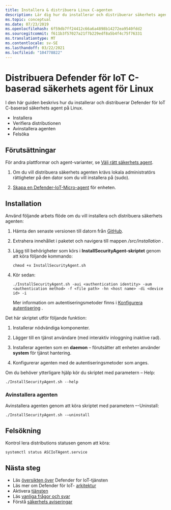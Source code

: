 ```yaml
---
title: Installera & distribuera Linux C-agenten
description: Lär dig hur du installerar och distribuerar säkerhets agenten Defender för IoT C-baserad på Linux
ms.topic: conceptual
ms.date: 07/23/2019
ms.openlocfilehash: 6f59db7ff24412c66a6a4898b14272ea9540fdd2
ms.sourcegitcommit: f611b3f57027a21f7b229edf8a5b4f4c75f76331
ms.translationtype: MT
ms.contentlocale: sv-SE
ms.lasthandoff: 03/22/2021
ms.locfileid: "104778822"
---
```

# <a name="deploy-defender-for-iot-c-based-security-agent-for-linux"></a>Distribuera Defender för IoT C-baserad säkerhets agent för Linux

I den här guiden beskrivs hur du installerar och distribuerar Defender för IoT C-baserad säkerhets agent på Linux.

- Installera
- Verifiera distributionen
- Avinstallera agenten
- Felsöka

## <a name="prerequisites"></a>Förutsättningar

För andra plattformar och agent-varianter, se [Välj rätt säkerhets agent](how-to-deploy-agent.md).

1. Om du vill distribuera säkerhets agenten krävs lokala administratörs rättigheter på den dator som du vill installera på (sudo).

1. [Skapa en Defender-IoT-Micro-agent](quickstart-create-security-twin.md) för enheten.

## <a name="installation"></a>Installation

Använd följande arbets flöde om du vill installera och distribuera säkerhets agenten:

1. Hämta den senaste versionen till datorn från [GitHub](https://aka.ms/iot-security-github-c).

1. Extrahera innehållet i paketet och navigera till mappen _/src/installation_ .

1. Lägg till behörigheter som körs i **InstallSecurityAgent-skriptet** genom att köra följande kommando:

   ```
   chmod +x InstallSecurityAgent.sh
   ```

1. Kör sedan:

   ```
   ./InstallSecurityAgent.sh -aui <authentication identity> -aum <authentication method> -f <file path> -hn <host name> -di <device id> -i
   ```

   Mer information om autentiseringsmetoder finns i [Konfigurera autentisering](concept-security-agent-authentication-methods.md) .

Det här skriptet utför följande funktion:

1. Installerar nödvändiga komponenter.

1. Lägger till en tjänst användare (med interaktiv inloggning inaktive rad).

1. Installerar agenten som en **daemon** – förutsätter att enheten använder **system** för tjänst hantering.

1. Konfigurerar agenten med de autentiseringsmetoder som anges.

Om du behöver ytterligare hjälp kör du skriptet med parametern – Help:

```./InstallSecurityAgent.sh --help```

### <a name="uninstall-the-agent"></a>Avinstallera agenten

Avinstallera agenten genom att köra skriptet med parametern –-Uninstall:

```./InstallSecurityAgent.sh -–uninstall```

## <a name="troubleshooting"></a>Felsökning

Kontrol lera distributions statusen genom att köra:

```systemctl status ASCIoTAgent.service```

## <a name="next-steps"></a>Nästa steg

- Läs [översikten över](overview.md) Defender for IoT-tjänsten
- Läs mer om Defender för IoT- [arkitektur](architecture.md)
- Aktivera [tjänsten](quickstart-onboard-iot-hub.md)
- Läs [vanliga frågor och svar](resources-frequently-asked-questions.md)
- Förstå [säkerhets aviseringar](concept-security-alerts.md)
